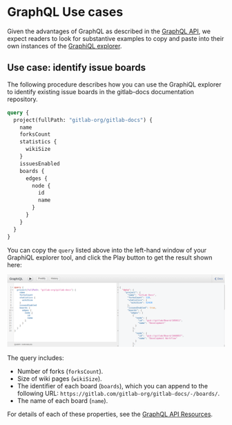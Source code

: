 # GraphQL Use cases

Given the advantages of GraphQL as described in the [GraphQL API](index.md), we expect readers
to look for substantive examples to copy and paste into their own instances of the [GraphiQL explorer](https://gitlab.com/-/graphql-explorer).

## Use case: identify issue boards

The following procedure describes how you can use the GraphiQL explorer to identify
existing issue boards in the gitlab-docs documentation repository.

```graphql
query {
  project(fullPath: "gitlab-org/gitlab-docs") {
    name
    forksCount
    statistics {
      wikiSize
    }
    issuesEnabled
    boards {
      edges {
        node {
          id
          name
        }
      }
    }
  }
}
```

You can copy the `query` listed above into the left-hand window of your GraphiQL explorer tool, and click the Play button to get the result shown here:

![GraphiQL explorer search for boards](img/graphql_usecase_boards_v13_0.png)

The query includes:

- Number of forks (`forksCount`).
- Size of wiki pages (`wikiSize`).
- The identifier of each board (`boards`), which you can append to the following URL:
  `https://gitlab.com/gitlab-org/gitlab-docs/-/boards/`.
- The name of each board (`name`).

For details of each of these properties, see the [GraphQL API Resources](reference/index.md).
